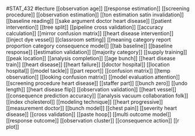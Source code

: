 #STAT_432
#lecture
[[observation age]]
[[response estimation]]
[[screening procedure]]
[[observation estimation]]
[[ton estimation satin invalidation]]
[[baseline reading]]
[[sake argument doctor heart disease]]
[[patient intervention]]
[[tree split]]
[[pipeline cross validation]]
[[accuracy calculation]]
[[mirror confusion matrix]]
[[heart disease intervention]]
[[inject dye vessel]]
[[classroom setting]]
[[meaning category report proportion category consequence model]]
[[tab baseline]]
[[baseline response]]
[[estimation validation]]
[[majority category]]
[[supply training]]
[[peak location]]
[[analysis completion]]
[[age bunch]]
[[heart disease train]]
[[heart disease]]
[[heart failure]]
[[doctor hospital]]
[[location hospital]]
[[model tackle]]
[[part report]]
[[confusion matrix]]
[[temp observation]]
[[looking confusion matrix]]
[[model evaluation attention]]
[[screening procedure heart disease]]
[[staffer part]]
[[bunch zero]]
[[undo length]]
[[heart disease flip]]
[[observation validation]]
[[heart vessel]]
[[consequence prediction accuracy]]
[[analysis vacuum collaboration folk]]
[[index cholesterol]]
[[modeling technique]]
[[heart progressive]]
[[measurement doctor]]
[[bunch model]]
[[chest pain]]
[[severity heart disease]]
[[cross validation]]
[[paste hoop]]
[[multi outcome model]]
[[response outcome]]
[[observation cluster]]
[[consequence action]]
[[r plot]]
